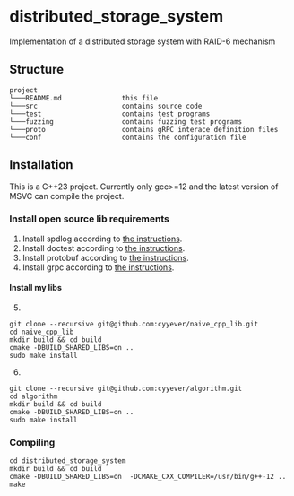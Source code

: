 # distributed_storage_system

Implementation of a distributed storage system with RAID-6 mechanism

## Structure
```
project
└───README.md               this file           
└───src                     contains source code
└───test                    contains test programs
└───fuzzing                 contains fuzzing test programs
└───proto                   contains gRPC interace definition files
└───conf                    contains the configuration file
```

## Installation

This is a C++23 project. Currently only gcc>=12 and the latest version of MSVC can compile the project.

### Install open source lib requirements

1. Install spdlog according to [the instructions](https://github.com/gabime/spdlog).
2. Install doctest according to [the instructions](https://github.com/doctest/doctest).
3. Install protobuf according to [the instructions](https://github.com/protocolbuffers/protobuf).
4. Install grpc according to [the instructions](https://github.com/grpc/grpc).

#### Install my libs

5.

```
git clone --recursive git@github.com:cyyever/naive_cpp_lib.git
cd naive_cpp_lib
mkdir build && cd build
cmake -DBUILD_SHARED_LIBS=on ..
sudo make install
```

6.

```
git clone --recursive git@github.com:cyyever/algorithm.git
cd algorithm
mkdir build && cd build
cmake -DBUILD_SHARED_LIBS=on ..
sudo make install
```

### Compiling

```
cd distributed_storage_system
mkdir build && cd build
cmake -DBUILD_SHARED_LIBS=on  -DCMAKE_CXX_COMPILER=/usr/bin/g++-12 ..
make
```

###

